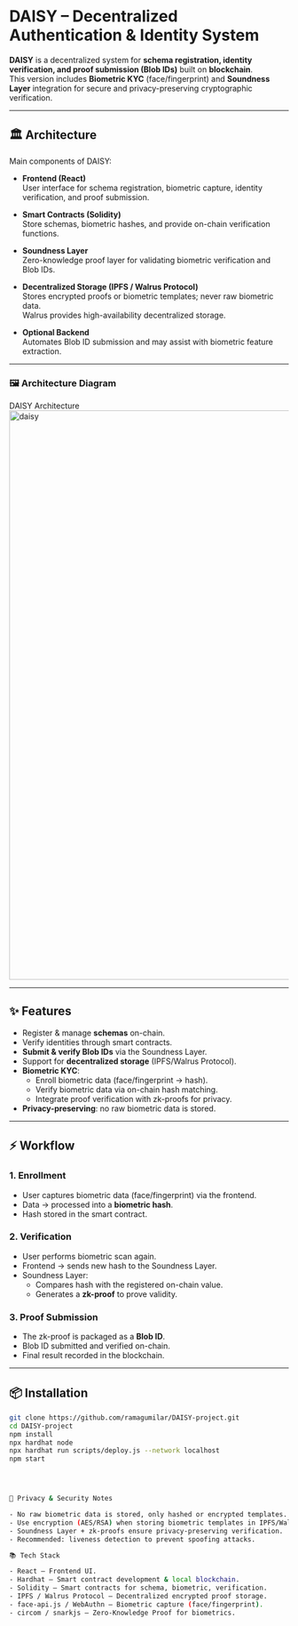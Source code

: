 # DAISY – Decentralized Authentication & Identity System

**DAISY** is a decentralized system for **schema registration, identity verification, and proof submission (Blob IDs)** built on **blockchain**.  
This version includes **Biometric KYC** (face/fingerprint) and **Soundness Layer** integration for secure and privacy-preserving cryptographic verification.

---

## 🏛️ Architecture

Main components of DAISY:

- **Frontend (React)**  
  User interface for schema registration, biometric capture, identity verification, and proof submission.

- **Smart Contracts (Solidity)**  
  Store schemas, biometric hashes, and provide on-chain verification functions.

- **Soundness Layer**  
  Zero-knowledge proof layer for validating biometric verification and Blob IDs.

- **Decentralized Storage (IPFS / Walrus Protocol)**  
  Stores encrypted proofs or biometric templates; never raw biometric data.  
  Walrus provides high-availability decentralized storage.

- **Optional Backend**  
  Automates Blob ID submission and may assist with biometric feature extraction.

---

### 🖼️ Architecture Diagram

DAISY Architecture <img width="1536" height="1024" alt="daisy" src="https://github.com/user-attachments/assets/a1763b9a-069b-4c20-925b-7fc14d1c4bba" />


---

## ✨ Features

- Register & manage **schemas** on-chain.  
- Verify identities through smart contracts.  
- **Submit & verify Blob IDs** via the Soundness Layer.  
- Support for **decentralized storage** (IPFS/Walrus Protocol).  
- **Biometric KYC**:
  - Enroll biometric data (face/fingerprint → hash).  
  - Verify biometric data via on-chain hash matching.  
  - Integrate proof verification with zk-proofs for privacy.  
- **Privacy-preserving**: no raw biometric data is stored.

---

## ⚡ Workflow

### 1. Enrollment
- User captures biometric data (face/fingerprint) via the frontend.  
- Data → processed into a **biometric hash**.  
- Hash stored in the smart contract.  

### 2. Verification
- User performs biometric scan again.  
- Frontend → sends new hash to the Soundness Layer.  
- Soundness Layer:  
  - Compares hash with the registered on-chain value.  
  - Generates a **zk-proof** to prove validity.  

### 3. Proof Submission
- The zk-proof is packaged as a **Blob ID**.  
- Blob ID submitted and verified on-chain.  
- Final result recorded in the blockchain.  

---

## 📦 Installation

```bash
git clone https://github.com/ramagumilar/DAISY-project.git
cd DAISY-project
npm install
npx hardhat node
npx hardhat run scripts/deploy.js --network localhost
npm start




🔐 Privacy & Security Notes

- No raw biometric data is stored, only hashed or encrypted templates.
- Use encryption (AES/RSA) when storing biometric templates in IPFS/Walrus.
- Soundness Layer + zk-proofs ensure privacy-preserving verification.
- Recommended: liveness detection to prevent spoofing attacks.

📚 Tech Stack

- React – Frontend UI.
- Hardhat – Smart contract development & local blockchain.
- Solidity – Smart contracts for schema, biometric, verification.
- IPFS / Walrus Protocol – Decentralized encrypted proof storage.
- face-api.js / WebAuthn – Biometric capture (face/fingerprint).
- circom / snarkjs – Zero-Knowledge Proof for biometrics.
